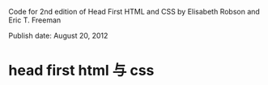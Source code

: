 Code for 2nd edition of Head First HTML and CSS
by Elisabeth Robson and Eric T. Freeman

Publish date: August 20, 2012

# head first html 与 css



